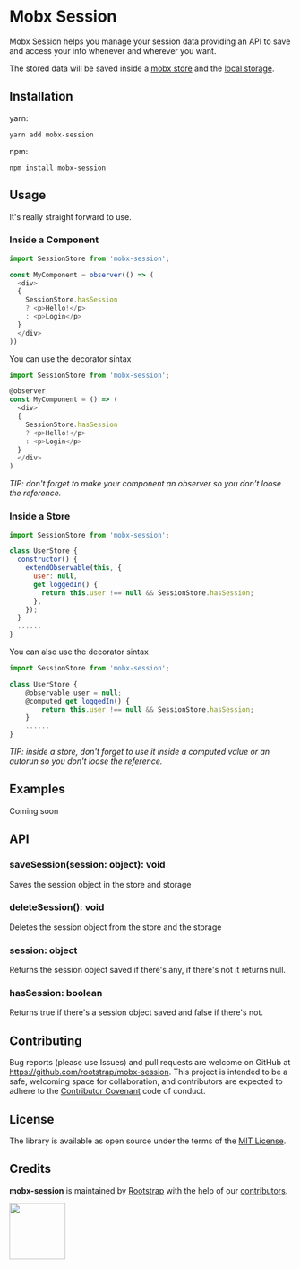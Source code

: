 # Mobx Session

Mobx Session helps you manage your session data providing an API to save and access your info whenever and wherever you want.

The stored data will be saved inside a [mobx store](https://mobx.js.org/best/store.html) and the [local storage](https://developer.mozilla.org/en-US/docs/Web/API/Window/localStorage).

## Installation
yarn:

`yarn add mobx-session`

npm:

`npm install mobx-session`

## Usage

It's really straight forward to use.

### Inside a Component

```javascript
import SessionStore from 'mobx-session';

const MyComponent = observer(() => (
  <div>
  {
    SessionStore.hasSession 
    ? <p>Hello!</p> 
    : <p>Login</p>
  }
  </div>
))
```

You can use the decorator sintax

```javascript
import SessionStore from 'mobx-session';

@observer
const MyComponent = () => (
  <div>
  {
    SessionStore.hasSession 
    ? <p>Hello!</p> 
    : <p>Login</p>
  }
  </div>
)
```

*TIP: don't forget to make your component an observer so you don't loose the reference.*

### Inside a Store

```javascript
import SessionStore from 'mobx-session';

class UserStore {
  constructor() {
    extendObservable(this, {
      user: null,
      get loggedIn() {
        return this.user !== null && SessionStore.hasSession;
      },
    });
  }
  ......
}
```

You can also use the decorator sintax

```javascript
import SessionStore from 'mobx-session';

class UserStore {
    @observable user = null;
    @computed get loggedIn() {
        return this.user !== null && SessionStore.hasSession;
    }
    ......
}
```

*TIP: inside a store, don't forget to use it inside a computed value or an autorun so you don't loose the reference.*

## Examples

Coming soon

## API

### saveSession(session: object): void

Saves the session object in the store and storage

### deleteSession(): void

Deletes the session object from the store and the storage

### session: object

Returns the session object saved if there's any, if there's not it returns null.

### hasSession: boolean

Returns true if there's a session object saved and false if there's not.

## Contributing
Bug reports (please use Issues) and pull requests are welcome on GitHub at https://github.com/rootstrap/mobx-session. This project is intended to be a safe, welcoming space for collaboration, and contributors are expected to adhere to the [Contributor Covenant](http://contributor-covenant.org) code of conduct.

## License
The library is available as open source under the terms of the [MIT License](https://opensource.org/licenses/MIT).

## Credits
**mobx-session** is maintained by [Rootstrap](http://www.rootstrap.com) with the help of our [contributors](https://github.com/rootstrap/mobx-session/contributors).

[<img src="https://s3-us-west-1.amazonaws.com/rootstrap.com/img/rs.png" width="100"/>](http://www.rootstrap.com)
